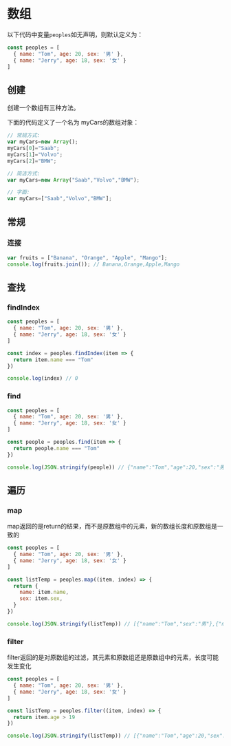 # 数组
以下代码中变量`peoples`如无声明，则默认定义为：
```js
const peoples = [
  { name: "Tom", age: 20, sex: '男' },
  { name: "Jerry", age: 18, sex: '女' }
]
```
## 创建
创建一个数组有三种方法。

下面的代码定义了一个名为 myCars的数组对象：
```js
// 常规方式:
var myCars=new Array();
myCars[0]="Saab";      
myCars[1]="Volvo";
myCars[2]="BMW";

// 简洁方式:
var myCars=new Array("Saab","Volvo","BMW");

// 字面:
var myCars=["Saab","Volvo","BMW"];
```

## 常规
### 连接
```js
var fruits = ["Banana", "Orange", "Apple", "Mango"];
console.log(fruits.join()); // Banana,Orange,Apple,Mango
```

## 查找
### findIndex
```js
const peoples = [
  { name: "Tom", age: 20, sex: '男' },
  { name: "Jerry", age: 18, sex: '女' }
]

const index = peoples.findIndex(item => {
  return item.name === "Tom"
})

console.log(index) // 0
```

### find
```js
const peoples = [
  { name: "Tom", age: 20, sex: '男' },
  { name: "Jerry", age: 18, sex: '女' }
]

const people = peoples.find(item => {
  return people.name === "Tom"
})

console.log(JSON.stringify(people)) // {"name":"Tom","age":20,"sex":"男"}
```
## 遍历
### map
map返回的是return的结果，而不是原数组中的元素，新的数组长度和原数组是一致的
```js
const peoples = [
  { name: "Tom", age: 20, sex: '男' },
  { name: "Jerry", age: 18, sex: '女' }
]

const listTemp = peoples.map((item, index) => {
  return {
    name: item.name,
    sex: item.sex,
  }
})

console.log(JSON.stringify(listTemp)) // [{"name":"Tom","sex":"男"},{"name":"Jerry","sex":"女"}]
```

### filter
filter返回的是对原数组的过滤，其元素和原数组还是原数组中的元素，长度可能发生变化
```js
const peoples = [
  { name: "Tom", age: 20, sex: '男' },
  { name: "Jerry", age: 18, sex: '女' }
]

const listTemp = peoples.filter((item, index) => {
  return item.age > 19
})

console.log(JSON.stringify(listTemp)) // [{"name":"Tom","age":20,"sex":"男"}]
```